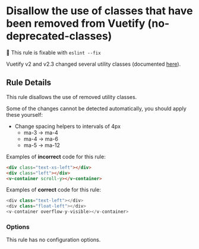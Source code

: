 # Disallow the use of classes that have been removed from Vuetify (no-deprecated-classes)

:wrench: This rule is fixable with `eslint --fix`

Vuetify v2 and v2.3 changed several utility classes (documented [here](https://vuetifyjs.com/en/getting-started/upgrade-guide/#grid)).


## Rule Details

This rule disallows the use of removed utility classes.

Some of the changes cannot be detected automatically, you should apply these yourself:

- Change spacing helpers to intervals of 4px
  - ma-3 -> ma-4
  - ma-4 -> ma-6
  - ma-5 -> ma-12

Examples of **incorrect** code for this rule:

```html
<div class="text-xs-left"></div>
<div class="left"></div>
<v-container scroll-y></v-container>
```

Examples of **correct** code for this rule:

```js
<div class="text-left"></div>
<div class="float-left"></div>
<v-container overflow-y-visible></v-container>
```

### Options

This rule has no configuration options.
